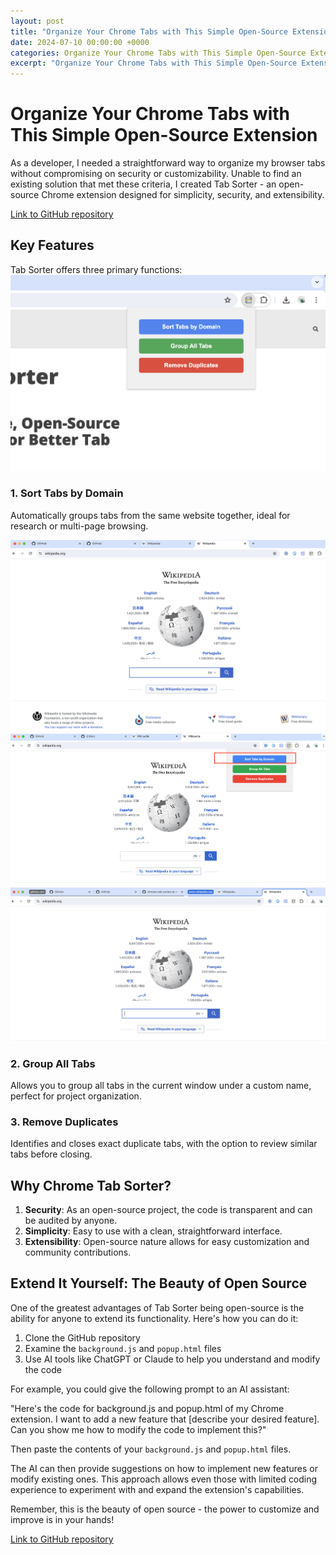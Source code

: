 ```yaml
---
layout: post
title: "Organize Your Chrome Tabs with This Simple Open-Source Extension"
date: 2024-07-10 00:00:00 +0000
categories: Organize Your Chrome Tabs with This Simple Open-Source Extension
excerpt: "Organize Your Chrome Tabs with This Simple Open-Source Extension"
---
```


# Organize Your Chrome Tabs with This Simple Open-Source Extension
As a developer, I needed a straightforward way to organize my browser tabs without compromising on security or customizability. Unable to find an existing solution that met these criteria, I created Tab Sorter - an open-source Chrome extension designed for simplicity, security, and extensibility.

[Link to GitHub repository](https://github.com/deepmtch/chrome-tab-sorter)

## Key Features

Tab Sorter offers three primary functions:
![Before sorting](/assets/img/chrome-tab-sorter/overview.png)


### 1. Sort Tabs by Domain

Automatically groups tabs from the same website together, ideal for research or multi-page browsing.

![Before sorting](/assets/img/chrome-tab-sorter/before_sorting.png)
![Popup menu](/assets/img/chrome-tab-sorter/popup_menu.png)
![After sorting](/assets/img/chrome-tab-sorter/after_sorting.png)

### 2. Group All Tabs

Allows you to group all tabs in the current window under a custom name, perfect for project organization.

### 3. Remove Duplicates

Identifies and closes exact duplicate tabs, with the option to review similar tabs before closing.


## Why Chrome Tab Sorter?

1. **Security**: As an open-source project, the code is transparent and can be audited by anyone.
2. **Simplicity**: Easy to use with a clean, straightforward interface.
3. **Extensibility**: Open-source nature allows for easy customization and community contributions.


## Extend It Yourself: The Beauty of Open Source

One of the greatest advantages of Tab Sorter being open-source is the ability for anyone to extend its functionality. Here's how you can do it:

1. Clone the GitHub repository
2. Examine the `background.js` and `popup.html` files
3. Use AI tools like ChatGPT or Claude to help you understand and modify the code

For example, you could give the following prompt to an AI assistant:

"Here's the code for background.js and popup.html of my Chrome extension. I want to add a new feature that [describe your desired feature]. Can you show me how to modify the code to implement this?"

Then paste the contents of your `background.js` and `popup.html` files.

The AI can then provide suggestions on how to implement new features or modify existing ones. This approach allows even those with limited coding experience to experiment with and expand the extension's capabilities.

Remember, this is the beauty of open source - the power to customize and improve is in your hands!



[Link to GitHub repository](https://github.com/deepmtch/chrome-tab-sorter)

